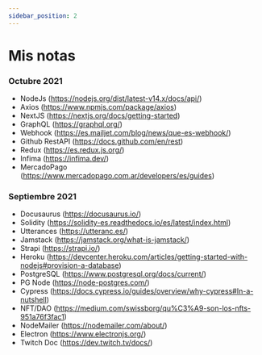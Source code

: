 ```yaml
---
sidebar_position: 2
---
```


# Mis notas

### Octubre 2021
* NodeJs (https://nodejs.org/dist/latest-v14.x/docs/api/)
* Axios (https://www.npmjs.com/package/axios)
* NextJS (https://nextjs.org/docs/getting-started)
* GraphQL (https://graphql.org/)
* Webhook (https://es.mailjet.com/blog/news/que-es-webhook/)
* Github RestAPI (https://docs.github.com/en/rest)
* Redux (https://es.redux.js.org/)
* Infima (https://infima.dev/)
* MercadoPago (https://www.mercadopago.com.ar/developers/es/guides)

### Septiembre 2021
* Docusaurus (https://docusaurus.io/)
* Solidity (https://solidity-es.readthedocs.io/es/latest/index.html)
* Utterances (https://utteranc.es/)
* Jamstack (https://jamstack.org/what-is-jamstack/)
* Strapi (https://strapi.io/)
* Heroku (https://devcenter.heroku.com/articles/getting-started-with-nodejs#provision-a-database)
* PostgreSQL (https://www.postgresql.org/docs/current/)
* PG Node (https://node-postgres.com/)
* Cypress (https://docs.cypress.io/guides/overview/why-cypress#In-a-nutshell)
* NFT/DAO (https://medium.com/swissborg/qu%C3%A9-son-los-nfts-951a76f3fac1)
* NodeMailer (https://nodemailer.com/about/)
* Electron (https://www.electronjs.org/)
* Twitch Doc (https://dev.twitch.tv/docs/)
